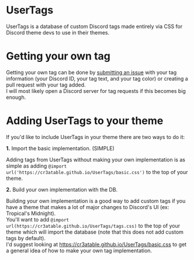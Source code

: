 # UserTags
UserTags is a database of custom Discord tags made entirely via CSS for Discord theme devs to use in their themes.  

# Getting your own tag
Getting your own tag can be done by [submitting an issue](https://github.com/Cr3atable/UserTags/issues) with your tag information (your Discord ID, your tag text, and your tag color) or creating a pull request with your tag added.  
I will most likely open a Discord server for tag requests if this becomes big enough.

# Adding UserTags to your theme
If you'd like to include UserTags in your theme there are two ways to do it:

**1.** Import the basic implementation. (SIMPLE)

Adding tags from UserTags without making your own implementation is as simple as adding `@import url('https://cr3atable.github.io/UserTags/basic.css')` to the top of your theme.

**2.** Build your own implementation with the DB.

Building your own implementation is a good way to add custom tags if you have a theme that makes a lot of major changes to Discord's UI (ex: Tropical's Midnight).  
You'll want to add `@import url(https://cr3atable.github.io/UserTags/tags.css)` to the top of your theme which will import the database (note that this does not add custom tags by default).  
I'd suggest looking at https://cr3atable.github.io/UserTags/basic.css to get a general idea of how to make your own tag implementation.
